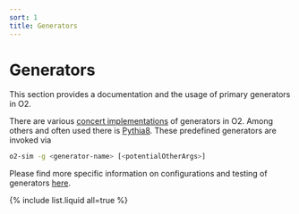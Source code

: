 ```yaml
---
sort: 1
title: Generators
---
```


# Generators

This section provides a documentation and the usage of primary generators in O2.

There are various [concert implementations](https://github.com/AliceO2Group/AliceO2/tree/dev/Generators/include/Generators) of generators in O2. Among others and often used there is [Pythia8](https://pythia.org). These predefined generators are invoked via
```bash
o2-sim -g <generator-name> [<potentialOtherArgs>]
```

Please find more specific information on configurations and testing of generators [here](generatorconfig.md).

{% include list.liquid all=true %}
